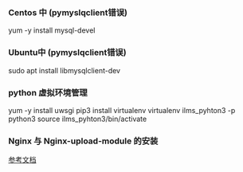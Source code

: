 ### Centos 中 (pymyslqclient错误)
yum -y install mysql-devel
### Ubuntu中 (pymyslqclient错误)
sudo apt install libmysqlclient-dev

### python 虚拟环境管理
yum -y install uwsgi
pip3 install virtualenv
virtualenv ilms_pyhton3 -p python3
source ilms_pyhton3/bin/activate


### Nginx 与 Nginx-upload-module 的安装
[参考文档](https://www.dazhuanlan.com/2020/01/04/5e10322451005/)
